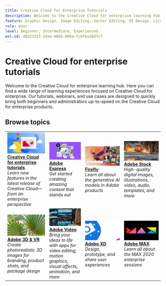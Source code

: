 ```yaml
---
title: Creative Cloud for Enterprise Tutorials
description: Welcome to the Creative Cloud for enterprise learning hub
feature: Graphic Design, Image Editing, Vector Editing, UI Design, Licensable Assets, Gen AI, Video Editing, 3D
role: User
level: Beginner, Intermediate, Experienced
exl-id: d0223157-24aa-486b-806a-fc6f6a36d7cf
---
```

# Creative Cloud for enterprise tutorials

Welcome to the Creative Cloud for enterprise learning hub. Here you can find a wide range of learning experiences focused on Creative Cloud for enterprise. Our tutorials, webinars, and use cases are designed to quickly bring both beginners and administrators up-to-speed on the Creative Cloud for enterprise products.

## Browse topics

<!-- COMMENT -->
<!-- CARDS

* https://experienceleague.adobe.com/en/docs/creative-cloud-enterprise-learn/cce-learning-hub/cceoverview/overview-cce
  {target = _self}
  {title = Creative Cloud for enterprise tutorials}
  {description = Learn new features in the latest release of Creative Cloud—from an enterprise perspective}
  {image = https://experienceleague.adobe.com/en/docs/creative-cloud-enterprise-learn/cce-learning-hub/media_16d0b4bc8d977366abc857846ccb13e98d0dbdcba.png?width=400&format=webply&optimize=medium}
  {cta = Browse tutorials}
* https://experienceleague.adobe.com/en/docs/creative-cloud-enterprise-learn/cce-learning-hub/expressoverview/expresshowto/overview-express-how-to
  {target = _self}
  {title = Adobe Express}
  {description = Get started creating amazing work that stands out}
  {image = https://experienceleague.adobe.com/en/docs/creative-cloud-enterprise-learn/cce-learning-hub/media_147ff2adb3b6666e184b73e7d7a2f3ba7870e2e2d.png?width=400&format=webply&optimize=medium}
  {cta = Browse tutorials}
* https://experienceleague.adobe.com/en/docs/creative-cloud-enterprise-learn/cce-learning-hub/fireflyoverview/overview-firefly
  {target = _self}
  {title = Adobe Firefly}
  {description = Family of creative generative AI models in Adobe products}
  {image = https://experienceleague.adobe.com/en/docs/creative-cloud-enterprise-learn/cce-learning-hub/media_1ef57758ab48c616d77f2a64a42dd64d7089aade5.png?width=400&format=webply&optimize=medium}
  {cta = Browse tutorials}
* https://experienceleague.adobe.com/en/docs/creative-cloud-enterprise-learn/cce-learning-hub/stockoverview/overview-stock
  {target = _self}
  {title = Adobe Stock}
  {description = High-quality digital images, illustrations, video, audio, templates, and more}
  {image = https://experienceleague.adobe.com/en/docs/creative-cloud-enterprise-learn/cce-learning-hub/media_1269d469351bf3a67311794f9b3dce2e0b342429e.png?width=400&format=webply&optimize=medium}
  {cta = Browse tutorials}
* https://experienceleague.adobe.com/en/docs/creative-cloud-enterprise-learn/cce-learning-hub/3doverview/overview-3di
  {target = _self}
  {title = Adobe 3D & VR}
  {description = Create photorealistic 3D images for branding, product shots, and package design}
  {image = https://experienceleague.adobe.com/en/docs/creative-cloud-enterprise-learn/cce-learning-hub/media_18e961b58ea0fc7210e7aed113da2b2f69a23d0d4.png?width=400&format=webply&optimize=medium}
  {cta = Browse tutorials}
* https://experienceleague.adobe.com/en/docs/creative-cloud-enterprise-learn/cce-learning-hub/videooverview/overview-dva
  {target = _self}
  {title = Adobe Video}
  {description = Bring your ideas to life with apps for video editing, motion graphics, visual affects, animation, and more}
  {https://experienceleague.adobe.com/en/docs/creative-cloud-enterprise-learn/cce-learning-hub/media_1b94f0eb740d3be825f3f8db916c0703c432d9ed5.png?width=400&format=webply&optimize=medium}
  {cta = Browse tutorials}
* https://experienceleague.adobe.com/en/docs/creative-cloud-enterprise-learn/cce-learning-hub/xdoverview/overview-xd
  {target = _self}
  {title = Adobe XD}
  {description = Design, prototype, and share user experiences}
  {https://experienceleague.adobe.com/en/docs/creative-cloud-enterprise-learn/cce-learning-hub/media_1022a51440d87ff4ad9ffe56d79d0aa6f0b8dee2d.png?width=400&format=webply&optimize=medium}
  {cta = Browse tutorials}
* https://experienceleague.adobe.com/en/docs/creative-cloud-enterprise-learn/cce-learning-hub/max/overview-max
  {target = _self}
  {title = Adobe MAX}
  {description = Learn all about the MAX 2020 enterprise sessions}
  {https://experienceleague.adobe.com/en/docs/creative-cloud-enterprise-learn/cce-learning-hub/media_123d1f364e7b955b6abb56e8708e22f080254474d.png?width=400&format=webply&optimize=medium}
  {cta = Browse tutorials}
  
-->
<!-- END CARDS -->
<!-- END COMMENT -->

<table style="table-layout:fixed">
<tr>
   <td>
      <a href="cce/overview-cce.md">
         <img alt="Creative Cloud for enterprise tutorials" src="assets/CCecard.png" />
      </a>
      <div>
          <a href="overview-cce.md"><strong>Creative Cloud for enterprise tutorials</strong></a>
          </div>
          <em>Learn new features in the latest release of Creative Cloud—from an enterprise perspective</em>
          <br>
   </td>
   <td>
      <a href="express/overview-express.md">
         <img alt="Adobe Express" src="assets/Expresscard.png" />
      </a>
      <div>
          <a href="express/overview-express.md"><strong>Adobe Express</strong></a>
          </div>
          <em>Get started creating amazing content that stands out</em>
        <br>
   </td>
   <td>
      <a href="firefly/overview-firefly.md">
         <img alt="Firefly" src="assets/Fireflycard.png" />
      </a>
      <div>
          <a href="firefly/overview-firefly.md"><strong>Firefly</strong></a>
          </div>
          <em>Learn all about the generative AI models in Adobe products</em>
        <br>
   </td>
   <td>
      <a href="stock/overview-stock.md">
         <img alt="Adobe Stock" src="assets/Stockcard.png" />
      </a>
      <div>
          <a href="stock/overview-stock.md"><strong>Adobe Stock</strong></a>
          </div>
          <em>High-quality digital images, illustrations, video, audio, templates, and more</em>
        <br>
   </td>
</tr>
<tr>
  <td>
      <a href="3di/overview-3di.md">
         <img alt="Adobe 3D & VR" src="assets/3Dcard.png" />
      </a>
      <div>
          <a href="3di/overview-3di.md"><strong>Adobe 3D & VR</strong></a>
          </div>
          <em>Create photorealistic 3D images for branding, product shots, and package design</em>
        <br>
   </td>
   <td>
      <a href="dva/overview-dva.md">
         <img alt="Adobe Video" src="assets/Videocard.png" />
      </a>
      <div>
          <a href="dva/overview-dva.md"><strong>Adobe Video</strong></a>
          </div>
          <em>Bring your ideas to life with apps for video editing, motion graphics, visual affects, animation, and more</em>
        <br>
   </td>
   <td>
      <a href="xd/overview-xd.md">
         <img alt="Adobe XD" src="assets/XDcard.png" />
      </a>
      <div>
          <a href="xd/overview-xd.md"><strong>Adobe XD</strong></a>
          </div>
          <em>Design, prototype, and share user experiences</em>
        <br>
   </td>
    <td>
      <a href="max/overview-max.md">
         <img alt="Adobe MAX" src="assets/Maxcard.png" />
      </a>
      <div>
          <a href="max/overview-max.md"><strong>Adobe MAX</strong></a>
          </div>
          <em>Learn all about the MAX 2020 enterprise sessions</em>
        <br>
   </td>
</tr>
</table>
